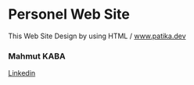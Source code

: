 # Personel Web Site
This Web Site Design by using HTML / www.patika.dev


### Mahmut KABA
[Linkedin](https://www.linkedin.com/in/mahmut-kaba-8ab997253/)

